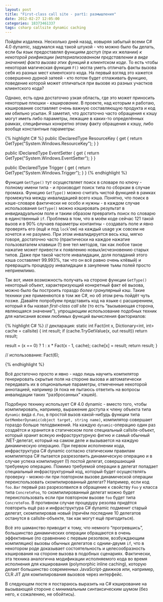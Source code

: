 ```yaml
---
layout: post
title: "First-class call site - part1: размышления"
date: 2012-02-27 12:05:00
categories: 18373461337
tags: csharp callsite dynamic caching
---
```

Пойдём издалека. Несколько дней назад, ковыряя забытый всеми C# 4.0 dynamic, задумался над такой штукой - что можно было бы делать, если бы язык предоставлял функциям доступ (при их желании) *к некоторой реификации (материализованном представлении в виде значения) факта вызова этих функций в клиентском коде*. То есть чтобы некоторая магическая функция `F()` могла уметь отличать факты вызова себя из разных мест клиентского кода. На первый взгляд это кажется совершенно дурной затеей - кто потом будет отлаживать функцию, поведение которой может отличаться при вызове из разных участков клиентского кода?

Однако, есть одна достаточно узкая область, где это может приносить некоторые плюшки - *кэширование*. В проекте, над которым я работаю, кэширование составляет очень важную составляющую продукта и код им обильно усыпан. Я заметил, что достаточно часто обращения к кэшу могут иметь либо параметры, лежащие в каких-то определённых рамках, специфичных конкретно этому факту обращения к кэшу, либо вообще константные параметры:

{% highlight C# %}
public IDeclaredType ResourceKey {
  get { return GetType("System.Windows.ResourceKey"); }
}

public IDeclaredType EventSetter {
  get { return GetType("System.Windows.EventSetter"); }
}

public IDeclaredType Trigger {
  get { return GetType("System.Windows.Trigger"); }
}
{% endhighlight %}

Функция `GetType()` тут осуществляет поиск в словаре по ключу - полному имени типа - и производит поиск типа по сборкам в случае промаха. Функцию `GetType()` можно считать чистой функцией в рамках промежутка между инвалидацией всего кэша. Понятно, что поиск в кэше-словаре фактически не особо и нужны - в каждом случае использования `GetType()` можно кэшировать результат в инвидиадуальном поле и таким образом превратить поиск по словарю в единственный `if`. Проблема в том, что в моём коде сейчас 121 такой вызов и в 90% случаев параметры контантны - создавать поле и явно проверять его (ещё и под `lock`'ом) на каждый usage уж совсем не хочется и не разумно. При этом инвалидируется весь кэш, мягко говоря, достаточно часто (практически на каждое нажатие пользоваталем клавиши (!) вне тел методов, так как любое такое нажатие может привести к появлению новых/исчезновению старых типов. Даже при такой частоте инвалидации, доля попаданий этого кэша составляет 99.993%, так что он всё равно очень клёвый) и превращать процедуру инвалидации в зануление тьмы полей просто неприемлимо.

Так вот, имея возможность получать на стороне функции `GetType()` некоторый объект, характеризующий конкретный факт её вызова, можно было бы построить гораздо *более гранулярный кэш*. Такие техники уже применяются в том же C#, но об этом речь пойдёт чуть позже. Давайте попробуем представить код на языке с расширением, который я бы назвал *first-class call site* (то есть “вызывающая сторона, являющаяся значение”), упрощающим использование подобных техник для написания всеми любимых функций вычисления факториалов:

{% highlight C# %}
// декларация:
static int Fact(int x, Dictionary<int, int> cache = callsite) {
  int result;
  if (cache.TryGetValue(x, out result)) return result;

  result = (x == 0) ? 1 : x * Fact(x - 1, cache);
  cache[x] = result;
  return result;
}

// использование:
Fact(6);

{% endhighlight %}

Всё достаточно просто и явно - надо лишь научить компилятор генерировать скрытые поля на стороне вызова и автоматически передавать их в опциональные параметры, отмеченные некоторой аннотацией, например (я пока не пытаюсь ответить на вопросы инвалидации таких “разбросанных” кэшей).

Подобную технику использует C# 4.0 dynamic - вместо того, чтобы компилировать, например, выражение доступа к члену объекта типа `dynamic` вида `d.Foo`, в простой вызов какой-нибудь функции типа `GetMemberDynamic(object target, string name)`, компилятор совершает гораздо больше телодвижений. На каждую `dynamic`-операцию один раз создаётся и хранится в статическом поле специальный callsite-объект, который хранит всякую инфраструктурную фигню и самый обычный .NET-делегат, который на самом деле и вызывается на каждую динамическую операцию. При первом исполнении кода, инфраструктура C# dynamic согласно статическим правилам компилятора C# пытается разрезолвить динамическую операцию и в случае успеха компилирует (!) постой делегат, совершающий требуемую операцию. Помимо требуемой операции в делегат попадает специальный инфраструктурный код, который будет осуществлять проверку - можно-ли при повторном вызове динамической операции переиспользовать скомпилированный делегат? Например, если код `foo.Bar` первый раз разрезолвился в обращение к свойству `Foo` у класса типа `ConcreteFoo`, то скомпилированный делегат можно будет переиспользовать если при повторном вызове `foo` будет типа `ConcreteFoo`. В противном случае процедуру резолва придётся повторить ещё раз и инфраструктура C# dynamic подменит старый делегат, скомпилировав новый (причём последние 10 делегатов останутся в callsite-объекте, так как могут ещё пригодиться).

Всё это шаманство приводит к тому, что немного “прогревшись”, большинство динамических операции обращаются в очень эффективные (по сравнению с первым резолвом, возбуждающим компиляцию) вызовы обычных делегатов с одним-двумя `if`, что в некотором роде доказывает состоятельность и целесообразность кэширования на стороне вызова в подобных сценариях. Фактически, эта техника аналогична модификации исполняемого кода во время исполнения для кэширования (polymorphic inline caching), которую делает большинство современных JavaScript-движков или, например, CLR JIT для компилирования вызовов через интерфейс.

В следующем посте я постараюсь выразить на C# кэширование на вызывающей стороне с минимальным синтаксическим шумом (без него, к сожалению, не обойтись).